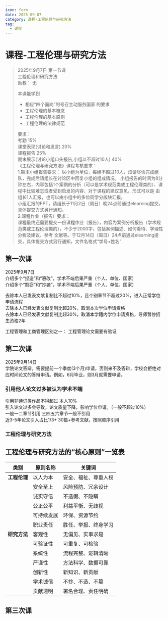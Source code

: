 ```yaml
---
icon: form
date: 2025-09-07
category: 课程-工程伦理与研究方法
tag:
  - 课程
---
```

# 课程-工程伦理与研究方法 
> 2025年9月7日 第一节课  
>  工程伦理和研究方法  
>  助教： 无
>   
> 本课能学到
> - 相应“四个面向”的号召主动服务国家 的要求  
> - 工程伦理的基本概念  
> - 工程伦理的基本原则  
> - 工程伦理的法律规范  
>  
> 要求：   <br>
> 考勤 15%   <br>
> 课堂表现(讨论和发言) 20%  <br>
> 课程报告 25%   <br>
> 期末展示(讨论小组口头报告,小组以不超过10人) 40% <br>
> 《工程伦理与研究方法》课程考核要求：   
> 1.期末小组报告要求：
>以小组为单位，每组不超过10人，烦请尽快完成组队，完成后请组长在讨论区中回复小组的组成情况。
>小组报告的时间为8分钟左右，内容包括1个案例的分析（可以是学术规范类或工程伦理类的）、课程中比较难忘或者受到启发的内容、对于课程的建议意见。形式可以是
>由组长1人汇报，也可以由小组中的多位同学分版块汇报。    
>小组汇报的PPT，请组长于11月2日（周日）晚24点前通过elearning提交，具体提交方式另行通知。    
> 2.课程作业（报告）要求：  
>课程最终还需要提交一份课程作业（报告），内容为案例分析报告（学术规范类或工程伦理类的），不少于2000字，包括案例描述、如何看待、学理性分析及建议、参考
>文献等。于12月14日（周日）24点前通过elearning提交，具体提交方式另行通知，文件名格式“学号+姓名”   

## 第一次课
2025年9月7日   
介绍多个“捏造”和“篡改”，学术不端后果严重（个人、单位、国家）     
介绍多个“剽窃”和“抄袭”，学术不端后果严重（个人、单位、国家）  

去除本人已发表文献复制比不超过10%，且个别章节不超过20%，进入正常学位申请流程   
去除本人已经发表文献复制比超20%，取消本次学位申请资格   
去除本人已经发表文献复制比超30%，取消本学籍内学位申请资格，导师暂停招生资格2年   


工程管理和工商管理区别之一：  工程管理论文需要有验证    



## 第二次课 
2025年9月14日    
学院论文答辩，需要提前一个季度(3个月)申请，否则来不及答辩，学校会拒绝对应时间论文的答辩申请。例如，6月毕业，则3月就需要申请。                   

### 引用他人论文过多被认为学术不端   
引用非诗词类作品不得超过 本人10%    
引入论文过多会导致，论文质量下降，影响学位申请。（一般不超过10%）     
一般一二章节引用  三四五六章节一般不引用     
近3-5年论文引入占比1/3+
30篇+参考文献，按照顺序引用  

### 工程伦理与研究方法
## 工程伦理与研究方法的“核心原则”一览表

| 类别         | 原则名称           | 关键词                     |
|--------------|--------------------|----------------------------|
| **工程伦理** | 以人为本           | 安全、福祉、尊重人权       |
|              | 安全至上           | 风险预防、冗余设计         |
|              | 诚实守信           | 不造假、不隐瞒             |
|              | 公正公平           | 利益平衡、无歧视           |
|              | 可持续发展         | 环保、资源节约             |
|              | 职业责任           | 胜任、举报、终身学习       |
| **研究方法** | 客观性             | 无偏见、实事求是           |
|              | 可验证性           | 可重复、可检验             |
|              | 系统性             | 流程完整、逻辑清晰         |
|              | 严谨性             | 方法科学、数据可靠         |
|              | 创新性             | 新知识、新贡献             |
|              | 学术诚信           | 不抄、不造、不篡           |
|              | 贡献透明           | 署名合理、责任明确         |



## 第三次课
